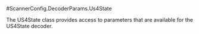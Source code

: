 #ScannerConfig.DecoderParams.Us4State

The US4State class provides access to parameters that are available for the US4State decoder.